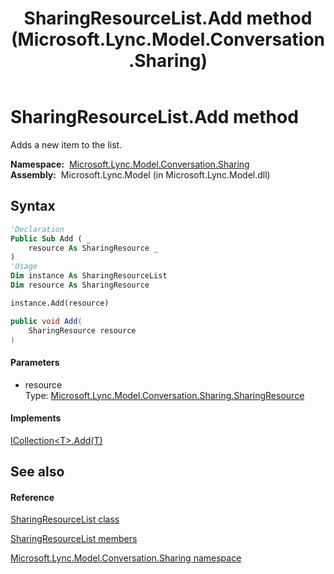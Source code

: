 ﻿---
title: SharingResourceList.Add method  (Microsoft.Lync.Model.Conversation.Sharing)
TOCTitle: 'Add method '
ms:assetid: M:Microsoft.Lync.Model.Conversation.Sharing.SharingResourceList.Add(Microsoft.Lync.Model.Conversation.Sharing.SharingResource)_DI_3_UC_OCS14MrefLyncWPF
ms:mtpsurl: https://msdn.microsoft.com/en-us/library/microsoft.lync.model.conversation.sharing.sharingresourcelist.add(v=office.15)
ms:contentKeyID: 48588589
ms.date: 07/28/2014
mtps_version: v=office.15
f1_keywords:
- Microsoft.Lync.Model.Conversation.Sharing.SharingResourceList.Add
dev_langs:
- CSharp
- JScript
- VB
- other
---

# SharingResourceList.Add method

Adds a new item to the list.

**Namespace:**  [Microsoft.Lync.Model.Conversation.Sharing](microsoft-lync-model-conversation-sharing-namespace_2.md)  
**Assembly:**  Microsoft.Lync.Model (in Microsoft.Lync.Model.dll)

## Syntax

``` vb
'Declaration
Public Sub Add ( _
    resource As SharingResource _
)
'Usage
Dim instance As SharingResourceList
Dim resource As SharingResource

instance.Add(resource)
```

``` csharp
public void Add(
    SharingResource resource
)
```

#### Parameters

  - resource  
    Type: [Microsoft.Lync.Model.Conversation.Sharing.SharingResource](sharingresource-class-microsoft-lync-model-conversation-sharing_2.md)  

#### Implements

[ICollection\<T\>.Add(T)](http://msdn2.microsoft.com/en-us/library/63ywd54z)  

## See also

#### Reference

[SharingResourceList class](sharingresourcelist-class-microsoft-lync-model-conversation-sharing_2.md)

[SharingResourceList members](sharingresourcelist-members-microsoft-lync-model-conversation-sharing_2.md)

[Microsoft.Lync.Model.Conversation.Sharing namespace](microsoft-lync-model-conversation-sharing-namespace_2.md)

